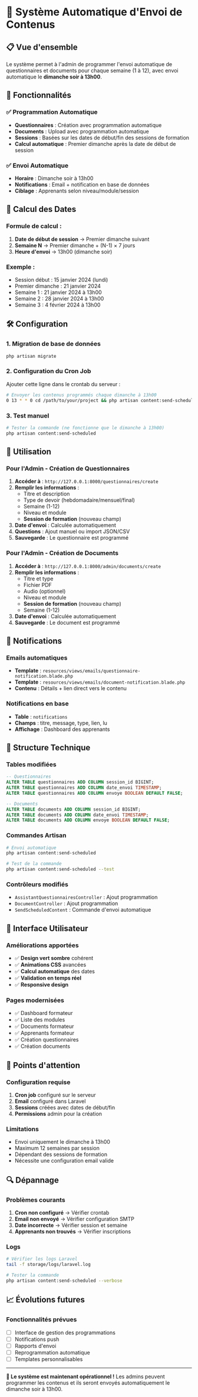# 🚀 Système Automatique d'Envoi de Contenus

## 📋 Vue d'ensemble

Le système permet à l'admin de programmer l'envoi automatique de questionnaires et documents pour chaque semaine (1 à 12), avec envoi automatique le **dimanche soir à 13h00**.

## 🎯 Fonctionnalités

### ✅ Programmation Automatique
- **Questionnaires** : Création avec programmation automatique
- **Documents** : Upload avec programmation automatique
- **Sessions** : Basées sur les dates de début/fin des sessions de formation
- **Calcul automatique** : Premier dimanche après la date de début de session

### ✅ Envoi Automatique
- **Horaire** : Dimanche soir à 13h00
- **Notifications** : Email + notification en base de données
- **Ciblage** : Apprenants selon niveau/module/session

## 📅 Calcul des Dates

### Formule de calcul :
1. **Date de début de session** → Premier dimanche suivant
2. **Semaine N** → Premier dimanche + (N-1) × 7 jours
3. **Heure d'envoi** → 13h00 (dimanche soir)

### Exemple :
- Session début : 15 janvier 2024 (lundi)
- Premier dimanche : 21 janvier 2024
- Semaine 1 : 21 janvier 2024 à 13h00
- Semaine 2 : 28 janvier 2024 à 13h00
- Semaine 3 : 4 février 2024 à 13h00

## 🛠️ Configuration

### 1. Migration de base de données
```bash
php artisan migrate
```

### 2. Configuration du Cron Job
Ajouter cette ligne dans le crontab du serveur :

```bash
# Envoyer les contenus programmés chaque dimanche à 13h00
0 13 * * 0 cd /path/to/your/project && php artisan content:send-scheduled
```

### 3. Test manuel
```bash
# Tester la commande (ne fonctionne que le dimanche à 13h00)
php artisan content:send-scheduled
```

## 📝 Utilisation

### Pour l'Admin - Création de Questionnaires

1. **Accéder à** : `http://127.0.0.1:8000/questionnaires/create`
2. **Remplir les informations** :
   - Titre et description
   - Type de devoir (hebdomadaire/mensuel/final)
   - Semaine (1-12)
   - Niveau et module
   - **Session de formation** (nouveau champ)
3. **Date d'envoi** : Calculée automatiquement
4. **Questions** : Ajout manuel ou import JSON/CSV
5. **Sauvegarde** : Le questionnaire est programmé

### Pour l'Admin - Création de Documents

1. **Accéder à** : `http://127.0.0.1:8000/admin/documents/create`
2. **Remplir les informations** :
   - Titre et type
   - Fichier PDF
   - Audio (optionnel)
   - Niveau et module
   - **Session de formation** (nouveau champ)
   - Semaine (1-12)
3. **Date d'envoi** : Calculée automatiquement
4. **Sauvegarde** : Le document est programmé

## 📧 Notifications

### Emails automatiques
- **Template** : `resources/views/emails/questionnaire-notification.blade.php`
- **Template** : `resources/views/emails/document-notification.blade.php`
- **Contenu** : Détails + lien direct vers le contenu

### Notifications en base
- **Table** : `notifications`
- **Champs** : titre, message, type, lien, lu
- **Affichage** : Dashboard des apprenants

## 🔧 Structure Technique

### Tables modifiées
```sql
-- Questionnaires
ALTER TABLE questionnaires ADD COLUMN session_id BIGINT;
ALTER TABLE questionnaires ADD COLUMN date_envoi TIMESTAMP;
ALTER TABLE questionnaires ADD COLUMN envoye BOOLEAN DEFAULT FALSE;

-- Documents  
ALTER TABLE documents ADD COLUMN session_id BIGINT;
ALTER TABLE documents ADD COLUMN date_envoi TIMESTAMP;
ALTER TABLE documents ADD COLUMN envoye BOOLEAN DEFAULT FALSE;
```

### Commandes Artisan
```bash
# Envoi automatique
php artisan content:send-scheduled

# Test de la commande
php artisan content:send-scheduled --test
```

### Contrôleurs modifiés
- `AssistantQuestionnairesController` : Ajout programmation
- `DocumentController` : Ajout programmation
- `SendScheduledContent` : Commande d'envoi automatique

## 🎨 Interface Utilisateur

### Améliorations apportées
- ✅ **Design vert sombre** cohérent
- ✅ **Animations CSS** avancées
- ✅ **Calcul automatique** des dates
- ✅ **Validation en temps réel**
- ✅ **Responsive design**

### Pages modernisées
- ✅ Dashboard formateur
- ✅ Liste des modules
- ✅ Documents formateur
- ✅ Apprenants formateur
- ✅ Création questionnaires
- ✅ Création documents

## 🚨 Points d'attention

### Configuration requise
1. **Cron job** configuré sur le serveur
2. **Email** configuré dans Laravel
3. **Sessions** créées avec dates de début/fin
4. **Permissions** admin pour la création

### Limitations
- Envoi uniquement le dimanche à 13h00
- Maximum 12 semaines par session
- Dépendant des sessions de formation
- Nécessite une configuration email valide

## 🔍 Dépannage

### Problèmes courants
1. **Cron non configuré** → Vérifier crontab
2. **Email non envoyé** → Vérifier configuration SMTP
3. **Date incorrecte** → Vérifier session et semaine
4. **Apprenants non trouvés** → Vérifier inscriptions

### Logs
```bash
# Vérifier les logs Laravel
tail -f storage/logs/laravel.log

# Tester la commande
php artisan content:send-scheduled --verbose
```

## 📈 Évolutions futures

### Fonctionnalités prévues
- [ ] Interface de gestion des programmations
- [ ] Notifications push
- [ ] Rapports d'envoi
- [ ] Reprogrammation automatique
- [ ] Templates personnalisables

---

**🎉 Le système est maintenant opérationnel !**
Les admins peuvent programmer les contenus et ils seront envoyés automatiquement le dimanche soir à 13h00. 